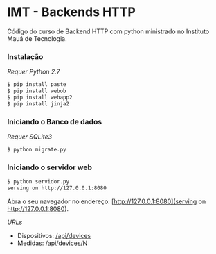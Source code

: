 IMT - Backends HTTP
===================

Código do curso de Backend HTTP com python ministrado no Instituto Mauá de Tecnologia.

### Instalação

*Requer Python 2.7*

```sh
$ pip install paste
$ pip install webob
$ pip install webapp2
$ pip install jinja2
```

### Iniciando o Banco de dados

*Requer SQLite3*

```sh
$ python migrate.py
```

### Iniciando o servidor web

```sh
$ python servidor.py
serving on http://127.0.0.1:8080
```

Abra o seu navegador no endereço: [http://127.0.0.1:8080](serving on http://127.0.0.1:8080).

*URLs*

- Dispositivos: [/api/devices](http://127.0.0.1:8080/api/devices)
- Medidas: [/api/devices/N](http://127.0.0.1:8080/api/devices/1)


